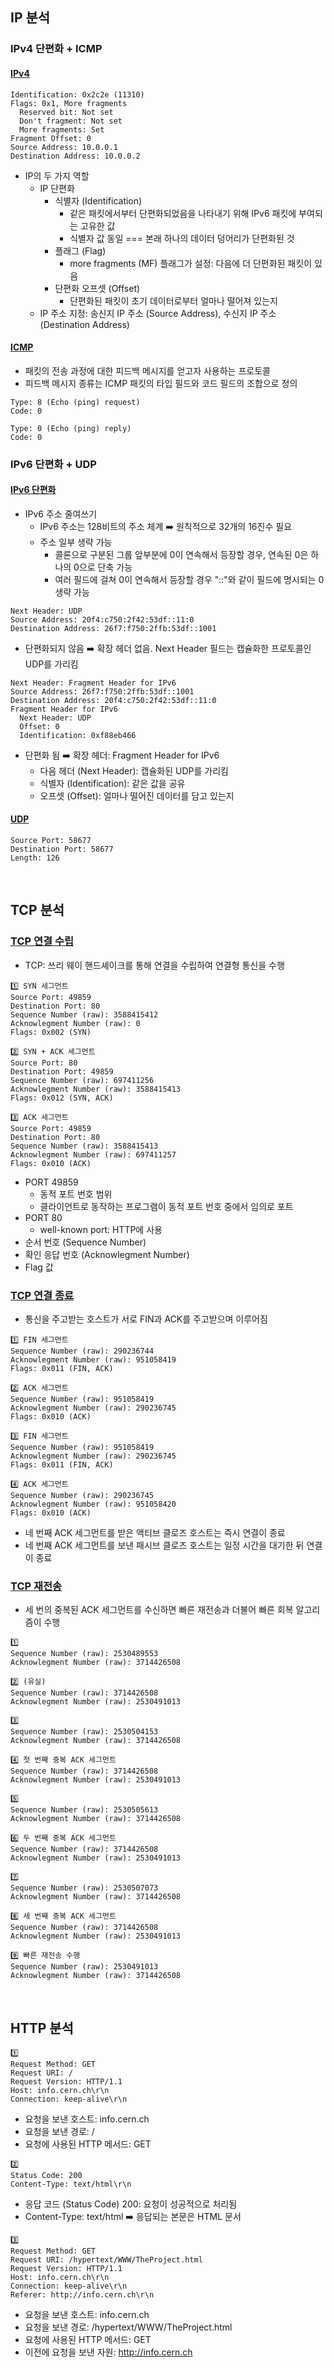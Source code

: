 ## IP 분석
### IPv4 단편화 + ICMP
#### [IPv4](https://github.com/tjdux/CS/blob/main/network/03%20%EB%84%A4%ED%8A%B8%EC%9B%8C%ED%81%AC%20%EA%B3%84%EC%B8%B5/01%20%EB%84%A4%ED%8A%B8%EC%9B%8C%ED%81%AC%20%EA%B3%84%EC%B8%B5.md)
```
Identification: 0x2c2e (11310)
Flags: 0x1, More fragments
  Reserved bit: Not set
  Don't fragment: Not set
  More fragments: Set
Fragment Offset: 0
Source Address: 10.0.0.1
Destination Address: 10.0.0.2
```
- IP의 두 가지 역할
  - IP 단편화
    - 식별자 (Identification)
      - 같은 패킷에서부터 단편화되었음을 나타내기 위해 IPv6 패킷에 부여되는 고유한 값
      - 식별자 값 동일 === 본래 하나의 데이터 덩어리가 단편화된 것
    - 플래그 (Flag)
      - more fragments (MF) 플래그가 설정: 다음에 더 단편화된 패킷이 있음
    - 단편화 오프셋 (Offset)
      - 단편화된 패킷이 초기 데이터로부터 얼마나 떨어져 있는지
  - IP 주소 지정: 송신지 IP 주소 (Source Address), 수신지 IP 주소 (Destination Address)
#### [ICMP](https://github.com/tjdux/CS/blob/main/network/04%20%EC%A0%84%EC%86%A1%20%EA%B3%84%EC%B8%B5/01%20%EC%A0%84%EC%86%A1%20%EA%B3%84%EC%B8%B5%20%EA%B0%9C%EC%9A%94%3A%20IP%20%ED%95%9C%EA%B3%84%20%26%20%ED%8F%AC%ED%8A%B8.md#icmp-internet-control-message-protocol)
- 패킷의 전송 과정에 대한 피드백 메시지를 얻고자 사용하는 프로토콜
- 피드백 메시지 종류는 ICMP 패킷의 타입 필드와 코드 필드의 조합으로 정의
```
Type: 8 (Echo (ping) request)
Code: 0
```
```
Type: 0 (Echo (ping) reply)
Code: 0
```
### IPv6 단편화 + UDP
#### [IPv6 단편화](https://github.com/tjdux/CS/blob/main/network/03%20%EB%84%A4%ED%8A%B8%EC%9B%8C%ED%81%AC%20%EA%B3%84%EC%B8%B5/01%20%EB%84%A4%ED%8A%B8%EC%9B%8C%ED%81%AC%20%EA%B3%84%EC%B8%B5.md)
- IPv6 주소 줄여쓰기
  - IPv6 주소는 128비트의 주소 체계 ➡️ 원칙적으로 32개의 16진수 필요
  - 주소 일부 생략 가능
    - 콜론으로 구분된 그룹 앞부분에 0이 연속해서 등장할 경우, 연속된 0은 하나의 0으로 단축 가능
    - 여러 필드에 걸쳐 0이 연속해서 등장할 경우 "::"와 같이 필드에 명시되는 0 생략 가능
```
Next Header: UDP
Source Address: 20f4:c750:2f42:53df::11:0
Destination Address: 26f7:f750:2ffb:53df::1001 
```
- 단편화되지 않음 ➡️ 확장 헤더 없음. Next Header 필드는 캡슐화한 프로토콜인 UDP를 가리킴
```
Next Header: Fragment Header for IPv6
Source Address: 26f7:f750:2ffb:53df::1001
Destination Address: 20f4:c750:2f42:53df::11:0
Fragment Header for IPv6
  Next Header: UDP
  Offset: 0
  Identification: 0xf88eb466
```
- 단편화 됨 ➡️ 확장 헤더: Fragment Header for IPv6
  - 다음 헤더 (Next Header): 캡슐화된 UDP를 가리킴
  - 식별자 (Identification): 같은 값을 공유
  - 오프셋 (Offset): 얼마나 떨어진 데이터를 담고 있는지
#### [UDP](https://github.com/tjdux/CS/blob/main/network/04%20%EC%A0%84%EC%86%A1%20%EA%B3%84%EC%B8%B5/02%20TCP%20%26%20UDP.md#udp-%EB%8D%B0%EC%9D%B4%ED%84%B0%EA%B7%B8%EB%9E%A8-%EA%B5%AC%EC%A1%B0)
```
Source Port: 58677
Destination Port: 58677
Length: 126
```
<br/>

## TCP 분석
### [TCP 연결 수립](https://github.com/tjdux/CS/blob/main/network/04%20%EC%A0%84%EC%86%A1%20%EA%B3%84%EC%B8%B5/02%20TCP%20%26%20UDP.md#%EC%97%B0%EA%B2%B0-%EC%88%98%EB%A6%BD-%EC%93%B0%EB%A6%AC-%EC%9B%A8%EC%9D%B4-%ED%95%B8%EB%93%9C%EC%85%B0%EC%9D%B4%ED%81%AC)
- TCP: 쓰리 웨이 핸드셰이크를 통해 연결을 수립하여 연결형 통신을 수행
```
1️⃣ SYN 세그먼트
Source Port: 49859
Destination Port: 80
Sequence Number (raw): 3588415412
Acknowlegment Number (raw): 0
Flags: 0x002 (SYN)

2️⃣ SYN + ACK 세그먼트 
Source Port: 80
Destination Port: 49859
Sequence Number (raw): 697411256
Acknowlegment Number (raw): 3588415413
Flags: 0x012 (SYN, ACK)

3️⃣ ACK 세그먼트
Source Port: 49859
Destination Port: 80
Sequence Number (raw): 3588415413
Acknowlegment Number (raw): 697411257
Flags: 0x010 (ACK)
```
- PORT 49859
  - 동적 포트 번호 범위
  - 클라이언트로 동작하는 프로그램이 동적 포트 번호 중에서 임의로 포트
- PORT 80
  - well-known port: HTTP에 사용
- 순서 번호 (Sequence Number)
- 확인 응답 번호 (Acknowlegment Number) 
- Flag 값
### [TCP 연결 종료](https://github.com/tjdux/CS/blob/main/network/04%20%EC%A0%84%EC%86%A1%20%EA%B3%84%EC%B8%B5/02%20TCP%20%26%20UDP.md#%EC%97%B0%EA%B2%B0-%EC%A2%85%EB%A3%8C-%EC%83%81%ED%83%9C)
- 통신을 주고받는 호스트가 서로 FIN과 ACK를 주고받으며 이루어짐
```
1️⃣ FIN 세그먼트
Sequence Number (raw): 290236744
Acknowlegment Number (raw): 951058419
Flags: 0x011 (FIN, ACK)

2️⃣ ACK 세그먼트
Sequence Number (raw): 951058419
Acknowlegment Number (raw): 290236745
Flags: 0x010 (ACK)

3️⃣ FIN 세그먼트
Sequence Number (raw): 951058419
Acknowlegment Number (raw): 290236745
Flags: 0x011 (FIN, ACK)

4️⃣ ACK 세그먼트
Sequence Number (raw): 290236745
Acknowlegment Number (raw): 951058420
Flags: 0x010 (ACK)
```
- 네 번째 ACK 세그먼트를 받은 액티브 클로즈 호스트는 즉시 연결이 종료
- 네 번째 ACK 세그먼트를 보낸 패시브 클로즈 호스트는 일정 시간을 대기한 뒤 연결이 종료
### [TCP 재전송](https://github.com/tjdux/CS/blob/main/network/04%20%EC%A0%84%EC%86%A1%20%EA%B3%84%EC%B8%B5/03%20TCP%EC%9D%98%20%EC%98%A4%EB%A5%98%C2%B7%ED%9D%90%EB%A6%84%C2%B7%ED%98%BC%EC%9E%A1%20%EC%A0%9C%EC%96%B4.md#%EC%98%A4%EB%A5%98-%EC%A0%9C%EC%96%B4-%EC%9E%AC%EC%A0%84%EC%86%A1-%EA%B8%B0%EB%B2%95)
- 세 번의 중복된 ACK 세그먼트를 수신하면 빠른 재전송과 더불어 빠른 회복 알고리즘이 수행
```
1️⃣
Sequence Number (raw): 2530489553
Acknowlegment Number (raw): 3714426508

2️⃣ (유실)
Sequence Number (raw): 3714426508
Acknowlegment Number (raw): 2530491013

3️⃣
Sequence Number (raw): 2530504153
Acknowlegment Number (raw): 3714426508

4️⃣ 첫 번째 중복 ACK 세그먼트
Sequence Number (raw): 3714426508
Acknowlegment Number (raw): 2530491013

5️⃣
Sequence Number (raw): 2530505613
Acknowlegment Number (raw): 3714426508

6️⃣ 두 번째 중복 ACK 세그먼트
Sequence Number (raw): 3714426508
Acknowlegment Number (raw): 2530491013

7️⃣
Sequence Number (raw): 2530507073
Acknowlegment Number (raw): 3714426508

8️⃣ 세 번째 중복 ACK 세그먼트
Sequence Number (raw): 3714426508
Acknowlegment Number (raw): 2530491013

9️⃣ 빠른 재전송 수행
Sequence Number (raw): 2530491013
Acknowlegment Number (raw): 3714426508
```
<br/>

## HTTP 분석
```
1️⃣
Request Method: GET
Request URI: /
Request Version: HTTP/1.1
Host: info.cern.ch\r\n
Connection: keep-alive\r\n
```
- 요청을 보낸 호스트: info.cern.ch
- 요청을 보낸 경로: /
- 요청에 사용된 HTTP 메서드: GET
```
2️⃣
Status Code: 200
Content-Type: text/html\r\n
```
- 응답 코드 (Status Code) 200: 요청이 성공적으로 처리됨
- Content-Type: text/html ➡️ 응답되는 본문은 HTML 문서
```
3️⃣
Request Method: GET
Request URI: /hypertext/WWW/TheProject.html
Request Version: HTTP/1.1
Host: info.cern.ch\r\n
Connection: keep-alive\r\n
Referer: http://info.cern.ch\r\n
```
- 요청을 보낸 호스트: info.cern.ch
- 요청을 보낸 경로: /hypertext/WWW/TheProject.html
- 요청에 사용된 HTTP 메서드: GET
- 이전에 요청을 보낸 자원: http://info.cern.ch
